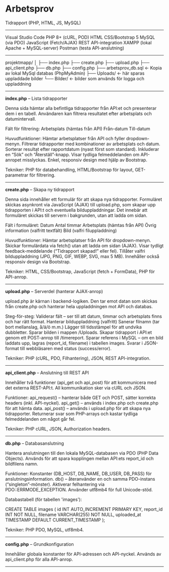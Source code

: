 # Arbetsprov
Tidrapport  (PHP, HTML, JS, MySQL)

-----------------------------------------------------------------------------------------

Visual Studio Code
PHP 8+ (cURL, POD)
HTML
CSS/Bootstrap 5
MySQL (via PDO)
JavaScript (Fetch/AJAX)
REST API-integration
XAMPP (lokal Apache + MySQL-server)
Postman (testa API-anslutning)

-----------------------------------------------------------------------------------------

projektmapp/
│
├── index.php
├── create.php
├── upload.php
├── api_client.php
├── db.php
├── config.php
├── arbetsprov_db.sql       ← Kopia av lokal MySql databas (PhpMyAdmin)
├── Uploads/                ← här sparas uppladdade bilder
└── Bilder/                 ← bilder som används för logga och uppladdning

-----------------------------------------------------------------------------------------

**index.php** – Lista tidrapporter

Denna sida hämtar alla befintliga tidrapporter från API:et och presenterar dem i en tabell.
Användaren kan filtrera resultatet efter arbetsplats och datumintervall.

Fält för filtrering:
Arbetsplats (hämtas från API)
Från-datum
Till-datum

Huvudfunktioner:
Hämtar arbetsplatser från API och fyller dropdown-menyn.
Filtrerar tidrapporter med kombinationer av arbetsplats och datum.
Sorterar resultat efter rapportdatum (nyast först som standard).
Inkluderar en “Sök” och “Återställ”-knapp.
Visar tydliga felmeddelanden om API-anropet misslyckas.
Enkel, responsiv design med hjälp av Bootstrap.

Tekniker:
PHP för databehandling, HTML/Bootstrap för layout, GET-parametrar för filtrering.

-----------------------------------------------------------------------------------------

**create.php** – Skapa ny tidrapport

Denna sida innehåller ett formulär för att skapa nya tidrapporter.
Formuläret skickas asynkront via JavaScript (AJAX) till upload.php, som skapar upp tidrapporten i API:t och eventuella bilduppladdningar.
Det innebär att formuläret skickas till servern i bakgrunden, utan att ladda om sidan.

Fält i formuläret:
Datum
Antal timmar
Arbetsplats (hämtas från API)
Övrig information (valfritt textfält)
Bild (valfri filuppladdning)

Huvudfunktioner:
Hämtar arbetsplatser från API för dropdown-menyn.
Skickar formulärdata via fetch() utan att ladda om sidan (AJAX).
Visar tydligt feedback-meddelande (“Tidrapport skapad!” eller fel).
Tillåter valfri bilduppladdning (JPG, PNG, GIF, WEBP, SVG, max 5 MB).
Innehåller också responsiv design via Bootstrap.

Tekniker:
HTML, CSS/Bootstrap, JavaScript (fetch + FormData), PHP för API-anrop.

-----------------------------------------------------------------------------------------

**upload.php** – Serverdel (hanterar AJAX-anrop)

upload.php är kärnan i backend-logiken.
Den tar emot datan som skickas från create.php och hanterar hela uppladdningen mot API och databas.

Steg-för-steg:
Validerar fält – ser till att datum, timmar och arbetsplats finns och har rätt format.
Hanterar bilduppladdning (valfritt)
Sanerar filnamn (tar bort mellanslag, å/ä/ö m.m.)
Lägger till tidsstämpel för att undvika dubbletter.
Sparar bilden i mappen /Uploads.
Skapar tidrapport i API:et genom ett POST-anrop till /timereport.
Sparar referens i MySQL – om en bild laddats upp, lagras (report_id, filename) i tabellen images.
Svarar i JSON-format till webbläsaren med status (success/error).

Tekniker:
PHP (cURL, PDO, Filhantering), JSON, REST API-integration.

-----------------------------------------------------------------------------------------

**api_client.php** – Anslutning till REST API

Innehåller två funktioner (api_get och api_post) för att kommunicera med det externa REST-API:t.
All kommunikation sker via cURL och JSON.

Funktioner:
api_request() – hanterar både GET och POST, sätter korrekta headers (inkl. API-nyckel).
api_get() – används i index.php och create.php för att hämta data.
api_post() – används i upload.php för att skapa nya tidrapporter.
Returnerar svar som PHP-arrays och kastar tydliga felmeddelanden om något går fel.

Tekniker:
PHP cURL, JSON, Authorization headers.

-----------------------------------------------------------------------------------------

**db.php** – Databasanslutning 

Hantera anslutningen till den lokala MySQL-databasen via PDO (PHP Data Objects).
Används för att spara kopplingen mellan API:ets report_id och bildfilens namn.

Funktioner:
Konstanter (DB_HOST, DB_NAME, DB_USER, DB_PASS) för anslutningsinformation.
db() – återanvänder en och samma PDO-instans (“singleton”-mönster).
Aktiverar felhantering via PDO::ERRMODE_EXCEPTION.
Använder utf8mb4 för full Unicode-stöd.

Databastabell (för tabellen 'images'):

CREATE TABLE images (
  id INT AUTO_INCREMENT PRIMARY KEY,
  report_id INT NOT NULL,
  filename VARCHAR(255) NOT NULL,
  uploaded_at TIMESTAMP DEFAULT CURRENT_TIMESTAMP
);

Tekniker:
PHP PDO, MySQL, utf8mb4.

-----------------------------------------------------------------------------------------

**config.php** – Grundkonfiguration

Innehåller globala konstanter för API-adressen och API-nyckel.
Används av api_client.php för alla API-anrop.

-----------------------------------------------------------------------------------------

